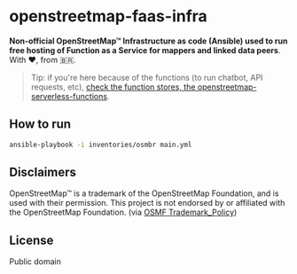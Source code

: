 # openstreetmap-faas-infra
**Non-official OpenStreetMap™ Infrastructure as code (Ansible) used to run free hosting of Function as a Service for mappers and linked data peers**. With ❤️, from 🇧🇷.

> Tip: if you're here because of the functions (to run chatbot, API requests, etc), [check the function stores, the openstreetmap-serverless-functions](https://github.com/fititnt/openstreetmap-serverless-functions).


## How to run

```bash
ansible-playbook -i inventories/osmbr main.yml
```

<!--

## Test URLs
- curl https://osm-faas.etica.ai/function/nodeinfo
- curl https://osm-faas.etica.ai/function/env
- curl https://osm-faas.etica.ai/function/identicon
- curl -X POST -d 'perfect test!' https://osm-faas.etica.ai/function/sentimentanalysis


## Login

```bash
# Install the faas-cli on your machine
curl -sSL https://cli.openfaas.com | sudo sh

# Then setup the variables. Contact operator for what "<passwordhere>" is
export OPENFAAS_URL=https://osm-faas.etica.ai/
export OPENFAAS_USER=admin

## Alternative 1
 echo "<passwordhere>" > ~/faas_pass.txt
cat ~/faas_pass.txt | faas-cli login -u "$OPENFAAS_USER" --password-stdin

## Alternative 1
 export OPENFAAS_PASS="<passwordhere>"
echo "$OPENFAAS_PASS" | faas-cli login -u "$OPENFAAS_USER" --password-stdin

## all options
faas-cli help

## Then you can access all the information also via command line
faas-cli list
#    Function                      	Invocations    	Replicas
#    business-strategy-generator   	13119          	1    
#    env                           	7              	1    
#    identicon                     	3              	1    
#    nodeinfo                      	2281           	1    
#    ocr                           	2              	1    
#    sentimentanalysis             	9              	1 
#    (...)

```

## Options

```bash
faas-cli template store list

NAME                     SOURCE             DESCRIPTION
csharp                   openfaas           Classic C# template
dockerfile               openfaas           Classic Dockerfile template
go                       openfaas           Classic Golang template
java11                   openfaas           Java 11 template
java11-vert-x            openfaas           Java 11 Vert.x template
node17                   openfaas           HTTP-based Node 17 template
node16                   openfaas           HTTP-based Node 16 template
node14                   openfaas           HTTP-based Node 14 template
node12                   openfaas           HTTP-based Node 12 template
node                     openfaas           Classic NodeJS 8 template
puppeteer-nodelts        alexellis          A puppeteer template for headless Chrome
php7                     openfaas           Classic PHP 7 template
php8                     openfaas           Classic PHP 8 template
python                   openfaas           Classic Python 2.7 template
python3                  openfaas           Classic Python 3.6 template
python3-dlrs             intel              Deep Learning Reference Stack v0.4 for ML workloads
ruby                     openfaas           Classic Ruby 2.5 template
ruby-http                openfaas           Ruby 2.4 HTTP template
python27-flask           openfaas           Python 2.7 Flask template
python3-flask            openfaas           Python 3.7 Flask template
python3-flask-debian     openfaas           Python 3.7 Flask template based on Debian
python3-http             openfaas           Python 3.7 with Flask and HTTP
python3-http-debian      openfaas           Python 3.7 with Flask and HTTP based on Debian
golang-http              openfaas           Golang HTTP template
golang-middleware        openfaas           Golang Middleware template
python3-debian           openfaas           Python 3 Debian template
powershell-template      openfaas-incubator Powershell Core Ubuntu:16.04 template
powershell-http-template openfaas-incubator Powershell Core HTTP Ubuntu:16.04 template
rust                     booyaa             Rust template
crystal                  tpei               Crystal template
csharp-httprequest       distantcam         C# HTTP template
csharp-kestrel           burtonr            C# Kestrel HTTP template
vertx-native             pmlopes            Eclipse Vert.x native image template
swift                    affix              Swift 4.2 Template
lua53                    affix              Lua 5.3 Template
vala                     affix              Vala Template
vala-http                affix              Non-Forking Vala Template
quarkus-native           pmlopes            Quarkus.io native image template
perl-alpine              tmiklas            Perl language template based on Alpine image
crystal-http             koffeinfrei        Crystal HTTP template
rust-http                openfaas-incubator Rust HTTP template
bash-streaming           openfaas-incubator Bash Streaming template
cobol                    devries            COBOL Template

```
-->


## Disclaimers
<!--
TODO see https://wiki.osmfoundation.org/wiki/Trademark_Policy
-->

OpenStreetMap™ is a trademark of the OpenStreetMap Foundation, and is used with their permission.
This project is not endorsed by or affiliated with the OpenStreetMap Foundation. (via [OSMF Trademark_Policy](https://wiki.osmfoundation.org/wiki/Trademark_Policy))

## License

Public domain
